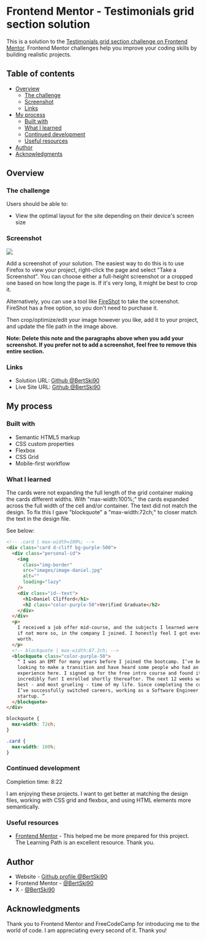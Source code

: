 # Frontend Mentor - Testimonials grid section solution

This is a solution to the [Testimonials grid section challenge on Frontend Mentor](https://www.frontendmentor.io/challenges/testimonials-grid-section-Nnw6J7Un7). Frontend Mentor challenges help you improve your coding skills by building realistic projects.

## Table of contents

- [Overview](#overview)
  - [The challenge](#the-challenge)
  - [Screenshot](#screenshot)
  - [Links](#links)
- [My process](#my-process)
  - [Built with](#built-with)
  - [What I learned](#what-i-learned)
  - [Continued development](#continued-development)
  - [Useful resources](#useful-resources)
- [Author](#author)
- [Acknowledgments](#acknowledgments)

## Overview

### The challenge

Users should be able to:

- View the optimal layout for the site depending on their device's screen size

### Screenshot

![](./screenshot.jpg)

Add a screenshot of your solution. The easiest way to do this is to use Firefox to view your project, right-click the page and select "Take a Screenshot". You can choose either a full-height screenshot or a cropped one based on how long the page is. If it's very long, it might be best to crop it.

Alternatively, you can use a tool like [FireShot](https://getfireshot.com/) to take the screenshot. FireShot has a free option, so you don't need to purchase it.

Then crop/optimize/edit your image however you like, add it to your project, and update the file path in the image above.

**Note: Delete this note and the paragraphs above when you add your screenshot. If you prefer not to add a screenshot, feel free to remove this entire section.**

### Links

- Solution URL: [Github @BertSki90](https://github.com/BertSki90/testimonials-grid-section)
- Live Site URL: [Github @BertSki90](https://bertski90.github.io/testimonials-grid-section/)

## My process

### Built with

- Semantic HTML5 markup
- CSS custom properties
- Flexbox
- CSS Grid
- Mobile-first workflow

### What I learned

The cards were not expanding the full length of the grid container making the cards different widths. With "max-width:100%;" the cards expanded across the full width of the cell and/or container. The text did not match the design. To fix this I gave "blockquote" a "max-width:72ch;" to closer match the text in the design file.

See below:

```html
<!-- .card | max-width=100%; -->
<div class="card d-cliff bg-purple-500">
  <div class="personal-id">
    <img
      class="img-border"
      src="images/image-daniel.jpg"
      alt=""
      loading="lazy"
    />
    <div class="id--text">
      <h1>Daniel Clifford</h1>
      <h2 class="color-purple-50">Verified Graduate</h2>
    </div>
  </div>
  <p>
    I received a job offer mid-course, and the subjects I learned were current,
    if not more so, in the company I joined. I honestly feel I got every penny’s
    worth.
  </p>
  <!-- blockquote | max-width:87.2ch; -->
  <blockquote class="color-purple-50">
    “ I was an EMT for many years before I joined the bootcamp. I’ve been
    looking to make a transition and have heard some people who had an amazing
    experience here. I signed up for the free intro course and found it
    incredibly fun! I enrolled shortly thereafter. The next 12 weeks was the
    best - and most grueling - time of my life. Since completing the course,
    I’ve successfully switched careers, working as a Software Engineer at a VR
    startup. ”
  </blockquote>
</div>
```

```css
blockquote {
  max-width: 72ch;
}

.card {
  max-width: 100%;
}
```

### Continued development

Completion time: 8:22

I am enjoying these projects. I want to get better at matching the design files, working with CSS grid and flexbox, and using HTML elements more semantically.

### Useful resources

- [Frontend Mentor](https://www.frontendmentor.io/learning-paths/building-responsive-layouts--z1qCXVqkD) - This helped me be more prepared for this project. The Learning Path is an excellent resource. Thank you.

## Author

- Website - [Github profile @BertSki90](https://github.com/BertSki90)
- Frontend Mentor - [@BertSki90](https://www.frontendmentor.io/profile/BertSki90)
- X - [@BertSki90](https://x.com/BertSki90s)

## Acknowledgments

Thank you to Frontend Mentor and FreeCodeCamp for introducing me to the world of code. I am appreciating every second of it. Thank you!

